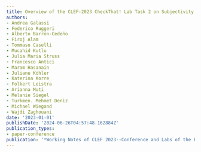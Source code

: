 ```yaml
---
title: Overview of the CLEF-2023 CheckThat! Lab Task 2 on Subjectivity in News Articles
authors:
- Andrea Galassi
- Federico Ruggeri
- Alberto Barrón-Cedeño
- Firoj Alam
- Tommaso Caselli
- Mucahid Kutlu
- Julia Maria Struss
- Francesco Antici
- Maram Hasanain
- Juliane Köhler
- Katerina Korre
- Folkert Leistra
- Arianna Muti
- Melanie Siegel
- Turkmen. Mehmet Deniz
- Michael Wiegand
- Wajdi Zaghouani
date: '2023-01-01'
publishDate: '2024-06-26T04:57:48.162884Z'
publication_types:
- paper-conference
publication: '*Working Notes of CLEF 2023--Conference and Labs of the Evaluation Forum*'
---
```

